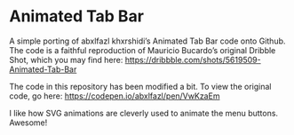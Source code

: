 # Animated Tab Bar
A simple porting of abxlfazl khxrshidi’s Animated Tab Bar code onto Github. The code is a faithful reproduction of Mauricio Bucardo’s original Dribble Shot, which you may find here: https://dribbble.com/shots/5619509-Animated-Tab-Bar

The code in this repository has been modified a bit. To view the original code, go here: https://codepen.io/abxlfazl/pen/VwKzaEm

I like how SVG animations are cleverly used to animate the menu buttons. Awesome!
